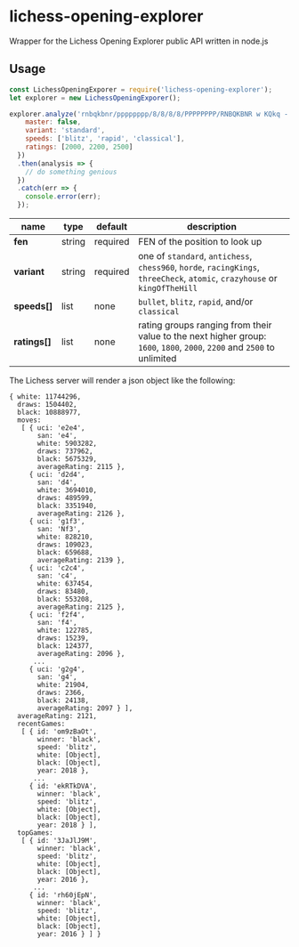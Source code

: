 # lichess-opening-explorer
Wrapper for the Lichess Opening Explorer public API written in node.js

## Usage
```js
const LichessOpeningExporer = require('lichess-opening-explorer');
let explorer = new LichessOpeningExporer();

explorer.analyze('rnbqkbnr/pppppppp/8/8/8/8/PPPPPPPP/RNBQKBNR w KQkq - 0 1', {
    master: false,
    variant: 'standard',
    speeds: ['blitz', 'rapid', 'classical'],
    ratings: [2000, 2200, 2500]
  })
  .then(analysis => {
    // do something genious
  })
  .catch(err => {
    console.error(err);
  });
```

name | type | default | description
--- | --- | --- | ---
**fen** | string | required | FEN of the position to look up
**variant** | string | required | one of `standard`, `antichess`, `chess960`, `horde`, `racingKings`, `threeCheck`, `atomic`, `crazyhouse` or `kingOfTheHill`
**speeds[]** | list | none | `bullet`, `blitz`, `rapid`, and/or `classical`
**ratings[]** | list | none | rating groups ranging from their value to the next higher group: `1600`, `1800`, `2000`, `2200` and `2500` to unlimited

The Lichess server will render a json object like the following:

```
{ white: 11744296,
  draws: 1504402,
  black: 10888977,
  moves:
   [ { uci: 'e2e4',
       san: 'e4',
       white: 5903282,
       draws: 737962,
       black: 5675329,
       averageRating: 2115 },
     { uci: 'd2d4',
       san: 'd4',
       white: 3694010,
       draws: 489599,
       black: 3351940,
       averageRating: 2126 },
     { uci: 'g1f3',
       san: 'Nf3',
       white: 828210,
       draws: 109023,
       black: 659688,
       averageRating: 2139 },
     { uci: 'c2c4',
       san: 'c4',
       white: 637454,
       draws: 83480,
       black: 553208,
       averageRating: 2125 },
     { uci: 'f2f4',
       san: 'f4',
       white: 122785,
       draws: 15239,
       black: 124377,
       averageRating: 2096 },
      ...
     { uci: 'g2g4',
       san: 'g4',
       white: 21904,
       draws: 2366,
       black: 24138,
       averageRating: 2097 } ],
  averageRating: 2121,
  recentGames:
   [ { id: 'om9zBaOt',
       winner: 'black',
       speed: 'blitz',
       white: [Object],
       black: [Object],
       year: 2018 },
      ...
     { id: 'ekRTkDVA',
       winner: 'black',
       speed: 'blitz',
       white: [Object],
       black: [Object],
       year: 2018 } ],
  topGames:
   [ { id: '3JaJlJ9M',
       winner: 'black',
       speed: 'blitz',
       white: [Object],
       black: [Object],
       year: 2016 },
      ...
     { id: 'rh60jEpN',
       winner: 'black',
       speed: 'blitz',
       white: [Object],
       black: [Object],
       year: 2016 } ] }
```
